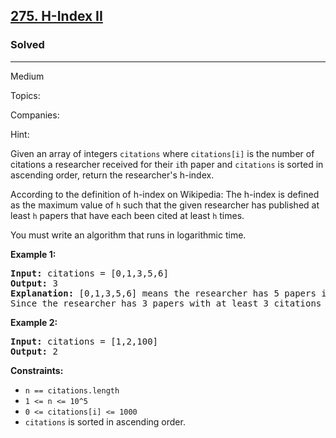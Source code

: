 <h2><a href="https://leetcode.com/problems/h-index-ii">275. H-Index II</a></h2>
<h3>Solved</h3>
<hr>
<p>Medium</p>
<p>Topics: </p>
<p>Companies: </p>
<p>Hint: </p>
<p>Given an array of integers <code>citations</code> where <code>citations[i]</code> is the number of citations a researcher received for their <code>i</code>th paper and <code>citations</code> is sorted in ascending order, return the researcher's h-index.</p>

<p>According to the definition of h-index on Wikipedia: The h-index is defined as the maximum value of <code>h</code> such that the given researcher has published at least <code>h</code> papers that have each been cited at least <code>h</code> times.</p>

<p>You must write an algorithm that runs in logarithmic time.</p>

<p><strong>Example 1:</strong></p>
<pre>
<strong>Input:</strong> citations = [0,1,3,5,6]
<strong>Output:</strong> 3
<strong>Explanation:</strong> [0,1,3,5,6] means the researcher has 5 papers in total and each of them had received 0, 1, 3, 5, 6 citations respectively.
Since the researcher has 3 papers with at least 3 citations each and the remaining two with no more than 3 citations each, their h-index is 3.
</pre>

<p><strong>Example 2:</strong></p>
<pre>
<strong>Input:</strong> citations = [1,2,100]
<strong>Output:</strong> 2
</pre>

<p><strong>Constraints:</strong></p>
<ul>
  <li><code>n == citations.length</code></li>
  <li><code>1 <= n <= 10^5</code></li>
  <li><code>0 <= citations[i] <= 1000</code></li>
  <li><code>citations</code> is sorted in ascending order.</li>
</ul>
